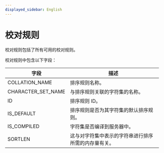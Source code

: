 ```yaml
---
displayed_sidebar: English
---
```


# 校对规则

校对规则包括了所有可用的校对规则。

校对规则中包含以下字段：

|字段|描述|
|---|---|
|COLLATION_NAME|排序规则名称。|
|CHARACTER_SET_NAME|与排序规则关联的字符集的名称。|
|ID|排序规则 ID。|
|IS_DEFAULT|排序规则是否为其字符集的默认排序规则。|
|IS_COMPILED|字符集是否编译到服务器中。|
|SORTLEN|这与对字符集中表示的字符串进行排序所需的内存量有关。|
